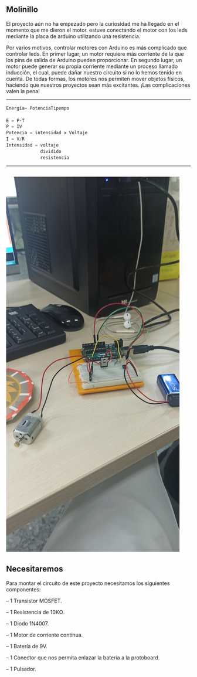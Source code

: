 ## Molinillo 

El proyecto aún  no ha empezado pero la curiosidad me ha llegado en el momento que me dieron el motor.
estuve conectando el motor con los leds mediante la placa de arduino utilizando una resistencia.

Por varios motivos, controlar motores con Arduino es más complicado que controlar leds. En primer lugar, un motor requiere más corriente de la que los pins de salida de Arduino pueden proporcionar. En segundo lugar, un motor puede generar su propia corriente mediante un proceso llamado inducción, el cual, puede dañar nuestro circuito si no lo hemos tenido en cuenta. De todas formas, los motores nos permiten mover objetos físicos, haciendo que nuestros proyectos sean más excitantes. ¡Las complicaciones valen la pena!

------
```C++
Energía= PotenciaTipempo

E = P·T
P = IV
Potencia = intensidad x Voltaje
I = V/R
Intensidad = voltaje 
             dividido
             resistencia
```
-------------

![](https://github.com/Samael696/arduino/blob/main/IMG_20220119_101702.jpg?raw=true)
-------------

## Necesitaremos

Para montar el circuito de este proyecto necesitamos los siguientes componentes:

– 1 Transistor MOSFET.

– 1 Resistencia de 10KΩ.

– 1 Diodo 1N4007.

– 1 Motor de corriente continua.

– 1 Batería de 9V.

– 1 Conector que nos permita enlazar la batería a la protoboard.

– 1 Pulsador.




             
             
             
